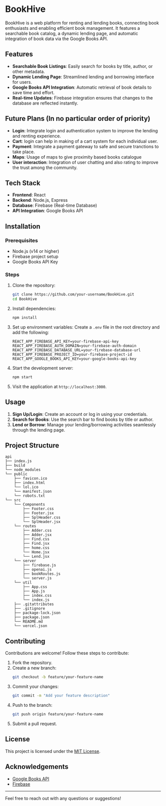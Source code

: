 # BookHive

BookHive is a web platform for renting and lending books, connecting book enthusiasts and enabling efficient book management. It features a searchable book catalog, a dynamic lending page, and automatic integration of book data via the Google Books API.

## Features

- **Searchable Book Listings**: Easily search for books by title, author, or other metadata.
- **Dynamic Lending Page**: Streamlined lending and borrowing interface for users.
- **Google Books API Integration**: Automatic retrieval of book details to save time and effort.
- **Real-time Updates**: Firebase integration ensures that changes to the database are reflected instantly.

## Future Plans (In no particular order of priority)

- **Login**: Integrate login and authentication system to improve the lending and renting experience.
- **Cart**: login can help in making of a cart system for each individual user.
- **Payment**: Integrate a payment gateway to safe and secure tranctions to take place.
- **Maps**: Usage of maps to give proximity based books catalogue
- **User interaction**: Integration of user chatting and also rating to improve the trust among the community.

## Tech Stack

- **Frontend**: React
- **Backend**: Node.js, Express
- **Database**: Firebase (Real-time Database)
- **API Integration**: Google Books API

## Installation

### Prerequisites
- Node.js (v14 or higher)
- Firebase project setup
- Google Books API Key

### Steps

1. Clone the repository:
   ```bash
   git clone https://github.com/your-username/BookHive.git
   cd BookHive
   ```

2. Install dependencies:
   ```bash
   npm install
   ```

3. Set up environment variables:
   Create a `.env` file in the root directory and add the following:
   ```env
   REACT_APP_FIREBASE_API_KEY=your-firebase-api-key
   REACT_APP_FIREBASE_AUTH_DOMAIN=your-firebase-auth-domain
   REACT_APP_FIREBASE_DATABASE_URL=your-firebase-database-url
   REACT_APP_FIREBASE_PROJECT_ID=your-firebase-project-id
   REACT_APP_GOOGLE_BOOKS_API_KEY=your-google-books-api-key
   ```

4. Start the development server:
   ```bash
   npm start
   ```

5. Visit the application at `http://localhost:3000`.

## Usage

1. **Sign Up/Login**: Create an account or log in using your credentials.
2. **Search for Books**: Use the search bar to find books by title or author.
3. **Lend or Borrow**: Manage your lending/borrowing activities seamlessly through the lending page.

## Project Structure

```
api
├── index.js
├── build
└── node_modules
└── public
    ├── favicon.ico
    ├── index.html
    └── lol.ico
    └── manifest.json
    └── robots.txt
└── src
    └── Components
        ├── Footer.css
        ├── Footer.jsx
        ├── SplHeader.css
        └── SplHeader.jsx
    └── routes
        ├── Adder.css
        ├── Adder.jsx
        ├── Find.css
        ├── Find.jsx
        ├── home.css
        └── Home.jsx
        └── Lend.jsx
    └── server
        ├── firebase.js
        ├── openai.js
        ├── bookRoutes.js
        └── server.js
    └── util
        ├── App.css
        ├── App.js
        ├── index.css
        └── index.js
    ├── .gitattributes
    ├── .gitignore
    ├── package-lock.json
    ├── package.json
    └── README.md
    └── vercel.json
```

## Contributing

Contributions are welcome! Follow these steps to contribute:

1. Fork the repository.
2. Create a new branch:
   ```bash
   git checkout -b feature/your-feature-name
   ```
3. Commit your changes:
   ```bash
   git commit -m "Add your feature description"
   ```
4. Push to the branch:
   ```bash
   git push origin feature/your-feature-name
   ```
5. Submit a pull request.

## License

This project is licensed under the [MIT License](LICENSE).

## Acknowledgements

- [Google Books API](https://developers.google.com/books)
- [Firebase](https://firebase.google.com/)

---
Feel free to reach out with any questions or suggestions!
